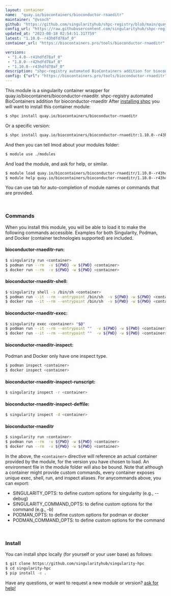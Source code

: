 ```yaml
---
layout: container
name:  "quay.io/biocontainers/bioconductor-rnaeditr"
maintainer: "@vsoch"
github: "https://github.com/singularityhub/shpc-registry/blob/main/quay.io/biocontainers/bioconductor-rnaeditr/container.yaml"
config_url: "https://raw.githubusercontent.com/singularityhub/shpc-registry/main/quay.io/biocontainers/bioconductor-rnaeditr/container.yaml"
updated_at: "2023-08-18 02:54:51.317759"
latest: "1.10.0--r43hdfd78af_0"
container_url: "https://biocontainers.pro/tools/bioconductor-rnaeditr"

versions:
 - "1.4.0--r41hdfd78af_0"
 - "1.8.0--r42hdfd78af_0"
 - "1.10.0--r43hdfd78af_0"
description: "shpc-registry automated BioContainers addition for bioconductor-rnaeditr"
config: {"url": "https://biocontainers.pro/tools/bioconductor-rnaeditr", "maintainer": "@vsoch", "description": "shpc-registry automated BioContainers addition for bioconductor-rnaeditr", "latest": {"1.10.0--r43hdfd78af_0": "sha256:13eb0ce6a44b36ff303f0a4288066c93b6a02746158663cc92eeec912ab63dd7"}, "tags": {"1.4.0--r41hdfd78af_0": "sha256:07f0bb7cf5ed2ea0ff5b17f904625e079c3c93788adfbd73f0753d3007b7ec12", "1.8.0--r42hdfd78af_0": "sha256:1bfa53ba3dc69a0e5ccd4542f2c09384974d36037cfe21cd81e8ec98d070409d", "1.10.0--r43hdfd78af_0": "sha256:13eb0ce6a44b36ff303f0a4288066c93b6a02746158663cc92eeec912ab63dd7"}, "docker": "quay.io/biocontainers/bioconductor-rnaeditr"}
---
```


This module is a singularity container wrapper for quay.io/biocontainers/bioconductor-rnaeditr.
shpc-registry automated BioContainers addition for bioconductor-rnaeditr
After [installing shpc](#install) you will want to install this container module:


```bash
$ shpc install quay.io/biocontainers/bioconductor-rnaeditr
```

Or a specific version:

```bash
$ shpc install quay.io/biocontainers/bioconductor-rnaeditr:1.10.0--r43hdfd78af_0
```

And then you can tell lmod about your modules folder:

```bash
$ module use ./modules
```

And load the module, and ask for help, or similar.

```bash
$ module load quay.io/biocontainers/bioconductor-rnaeditr/1.10.0--r43hdfd78af_0
$ module help quay.io/biocontainers/bioconductor-rnaeditr/1.10.0--r43hdfd78af_0
```

You can use tab for auto-completion of module names or commands that are provided.

<br>

### Commands

When you install this module, you will be able to load it to make the following commands accessible.
Examples for both Singularity, Podman, and Docker (container technologies supported) are included.

#### bioconductor-rnaeditr-run:

```bash
$ singularity run <container>
$ podman run --rm  -v ${PWD} -w ${PWD} <container>
$ docker run --rm  -v ${PWD} -w ${PWD} <container>
```

#### bioconductor-rnaeditr-shell:

```bash
$ singularity shell -s /bin/sh <container>
$ podman run --it --rm --entrypoint /bin/sh  -v ${PWD} -w ${PWD} <container>
$ docker run --it --rm --entrypoint /bin/sh  -v ${PWD} -w ${PWD} <container>
```

#### bioconductor-rnaeditr-exec:

```bash
$ singularity exec <container> "$@"
$ podman run --it --rm --entrypoint ""  -v ${PWD} -w ${PWD} <container> "$@"
$ docker run --it --rm --entrypoint ""  -v ${PWD} -w ${PWD} <container> "$@"
```

#### bioconductor-rnaeditr-inspect:

Podman and Docker only have one inspect type.

```bash
$ podman inspect <container>
$ docker inspect <container>
```

#### bioconductor-rnaeditr-inspect-runscript:

```bash
$ singularity inspect -r <container>
```

#### bioconductor-rnaeditr-inspect-deffile:

```bash
$ singularity inspect -d <container>
```



#### bioconductor-rnaeditr

```bash
$ singularity run <container>
$ podman run --rm  -v ${PWD} -w ${PWD} <container>
$ docker run --rm  -v ${PWD} -w ${PWD} <container>
```


In the above, the `<container>` directive will reference an actual container provided
by the module, for the version you have chosen to load. An environment file in the
module folder will also be bound. Note that although a container
might provide custom commands, every container exposes unique exec, shell, run, and
inspect aliases. For anycommands above, you can export:

 - SINGULARITY_OPTS: to define custom options for singularity (e.g., --debug)
 - SINGULARITY_COMMAND_OPTS: to define custom options for the command (e.g., -b)
 - PODMAN_OPTS: to define custom options for podman or docker
 - PODMAN_COMMAND_OPTS: to define custom options for the command

<br>

### Install

You can install shpc locally (for yourself or your user base) as follows:

```bash
$ git clone https://github.com/singularityhub/singularity-hpc
$ cd singularity-hpc
$ pip install -e .
```

Have any questions, or want to request a new module or version? [ask for help!](https://github.com/singularityhub/singularity-hpc/issues)
